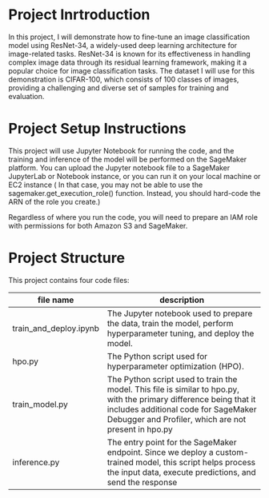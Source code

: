 # Project Inrtroduction

In this project, I will demonstrate how to fine-tune an image classification model using ResNet-34, a widely-used deep learning architecture for image-related tasks. ResNet-34 is known for its effectiveness in handling complex image data through its residual learning framework, making it a popular choice for image classification tasks. The dataset I will use for this demonstration is CIFAR-100, which consists of 100 classes of images, providing a challenging and diverse set of samples for training and evaluation.

# Project Setup Instructions

This project will use Jupyter Notebook for running the code, and the training and inference of the model will be performed on the SageMaker platform. You can upload the Jupyter notebook file to a SageMaker JupyterLab or Notebook instance, or you can run it on your local machine or EC2 instance ( In that case, you may not be able to use the sagemaker.get_execution_role() function. Instead, you should hard-code the ARN of the role you create.)

Regardless of where you run the code, you will need to prepare an IAM role with permissions for both Amazon S3 and SageMaker.

# Project Structure

This project contains four code files:

| file name | description |
| ---------- | ---------- |
| train_and_deploy.ipynb | The Jupyter notebook used to prepare the data, train the model, perform hyperparameter tuning, and deploy the model. |
| hpo.py | The Python script used for hyperparameter optimization (HPO). |
| train_model.py | The Python script used to train the model. This file is similar to hpo.py, with the primary difference being that it includes additional code for SageMaker Debugger and Profiler, which are not present in hpo.py|
| inference.py | The entry point for the SageMaker endpoint. Since we deploy a custom-trained model, this script helps process the input data, execute predictions, and send the response|

